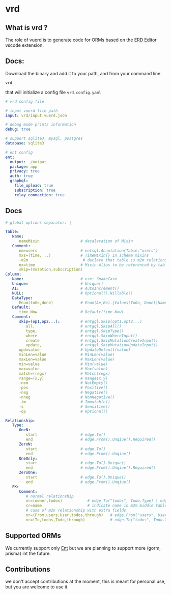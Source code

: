# vrd

## What is vrd ?

The role of vuerd is to generate code for ORMs based on the [ERD Editor](https://marketplace.visualstudio.com/items?itemName=dineug.vuerd-vscode) vscode extension.

## Docs:

Download the binary and add it to your path, and from your command line

```console
vrd
```

that will initialize a config file `vrd.config.yaml`

```yaml
# vrd config file

# input vuerd file path
input: vrd/input.vuerd.json

# debug mode prints information
debug: true

# support sqlite3, mysql, postgres
database: sqlite3

# ent config
ent:
  output: ./output
  package: app
  privacy: true
  auth: true
  graphql:
    file_upload: true
    subscription: true
    relay_connection: true
```

## Docs

```yaml
# global options separator: |

Table:
   Name:
      nameMixin                  # decalaration of Mixin
   Comment:
      nm=users                   # entsql.Annotation{Table:"users"}
      mxs=(time, ..)             # TimeMixin{} in schema mixins
      -m2m                        # declare that table is m2m relationship
      nx=time                    # Mixin Alias to be referenced by tables in mxs(nx,...)
      skip=(mutation,subscription)
Column:
   Name:                         # use: SnakeCase
   Unique:                       # Unique()
   AI:                           # AutoIncrement()
   NULL:                         # Optional().Nillable()
   DataType:
      Enum(toGo,done)            # Enum(Ae,Be).{Values(ToGo, Done)|NamedValues(ToGo,to_go, Done, done)}
   Default:
      time.Now                   # Default(time.Now)
   Comment:
      skip=(op1,op2...):         # entgql.Skip(opt1,opt2...)
         all,                    # entgql.SkipAll()
         type,                   # entgql.SkipType()
         where                   # entgql.SkipWhereInput()
         create                  # entgql.SkipMutationCreateInput()
         update,                 # entgql.SkipMutationUpdateInput()
      upd=value                  # UpdateDefault(value)
      minLen=value               # MinLen(value)
      maxLen=value               # MaxLen(value)
      min=value                  # Min(value)
      max=value                  # Max(value)
      match=(regx)               # Match(regx)
      range=(x,y)                # Range(x,y)
      -nem                       # NotEmpty()
      -pos                       # Positive()
      -neg                       # Negative()
      -nneg                      # NonNegative()
      -im                        # Immutable()
      -s                         # Sensitive()
      -op                        # Optional()

Relationship:
   Type:
      OneN:
         start                   # edge.To()
         end                     # edge.From().Unqiue().Required()
      ZeroN:
         start                   # edge.To()
         end                     # edge.From().Unqiue()
      OneOnly:
         start                   # edge.To().Unique()
         end                     # edge.From().Unqiue().Required()
      ZeroOne:
         start                   # edge.To().Unique()
         end                     # edge.From().Unqiue()
   FK:
      Comment:
         # normal relationship
         nr=(owner,todos)           # edge.To("todos", Todo.Type) | edge.form("owner", User.Type).Ref("todos")
         cr=name                    # indicate name in m2m middle table
         # case of m2n relationship with extra fields
         nr=(From,users,User,todos,through)   # edge.From("users", User.Type).Ref("todos").Through("tableName", TableName.Type)
         nr=(To,todos,Todo,through)           # edge.To("todos", Todo.Type).Through("tableName", TableName.Type)
```

## Supported ORMs

We currently support only [Ent](https://entgo.io/) but we are planning to support more (gorm, prisma) int the future.

## Contributions

we don't accept contributions at the moment, this is meant for personal use, but you are welcome to use it.
